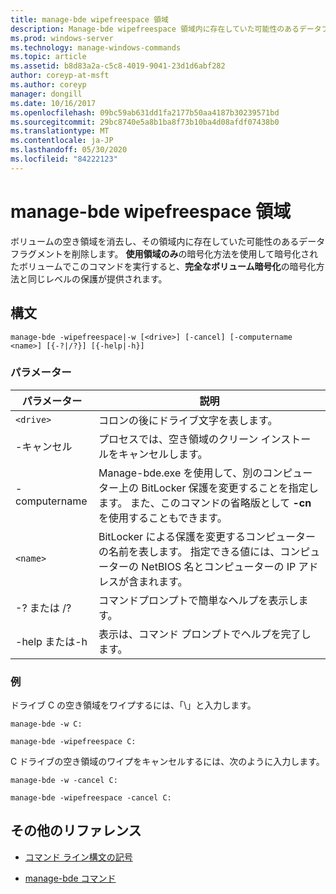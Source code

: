 ```yaml
---
title: manage-bde wipefreespace 領域
description: Manage-bde wipefreespace 領域内に存在していた可能性のあるデータフラグメントを削除する、ボリューム上の空き領域をワイプするための参照トピック。
ms.prod: windows-server
ms.technology: manage-windows-commands
ms.topic: article
ms.assetid: b8d83a2a-c5c8-4019-9041-23d1d6abf282
author: coreyp-at-msft
ms.author: coreyp
manager: dongill
ms.date: 10/16/2017
ms.openlocfilehash: 09bc59ab631dd1fa2177b50aa4187b30239571bd
ms.sourcegitcommit: 29bc8740e5a8b1ba8f73b10ba4d08afdf07438b0
ms.translationtype: MT
ms.contentlocale: ja-JP
ms.lasthandoff: 05/30/2020
ms.locfileid: "84222123"
---
```

# <a name="manage-bde-wipefreespace"></a>manage-bde wipefreespace 領域

ボリュームの空き領域を消去し、その領域内に存在していた可能性のあるデータフラグメントを削除します。 **使用領域のみ**の暗号化方法を使用して暗号化されたボリュームでこのコマンドを実行すると、**完全なボリューム暗号化**の暗号化方法と同じレベルの保護が提供されます。

## <a name="syntax"></a>構文

```
manage-bde -wipefreespace|-w [<drive>] [-cancel] [-computername <name>] [{-?|/?}] [{-help|-h}]
```

### <a name="parameters"></a>パラメーター

| パラメーター | 説明 |
| --------- | ----------- |
| `<drive>` | コロンの後にドライブ文字を表します。 |
| -キャンセル | プロセスでは、空き領域のクリーン インストールをキャンセルします。 |
| -computername | Manage-bde.exe を使用して、別のコンピューター上の BitLocker 保護を変更することを指定します。 また、このコマンドの省略版として **-cn**を使用することもできます。 |
| `<name>` | BitLocker による保護を変更するコンピューターの名前を表します。 指定できる値には、コンピューターの NetBIOS 名とコンピューターの IP アドレスが含まれます。 |
| -? または /? | コマンドプロンプトで簡単なヘルプを表示します。 |
| -help または-h | 表示は、コマンド プロンプトでヘルプを完了します。 |

### <a name="examples"></a>例

ドライブ C の空き領域をワイプするには、「\」と入力します。

```
manage-bde -w C:
```

```
manage-bde -wipefreespace C:
```

C ドライブの空き領域のワイプをキャンセルするには、次のように入力します。

```
manage-bde -w -cancel C:
```

```
manage-bde -wipefreespace -cancel C:
```

## <a name="additional-references"></a>その他のリファレンス

- [コマンド ライン構文の記号](command-line-syntax-key.md)

- [manage-bde コマンド](manage-bde.md)
